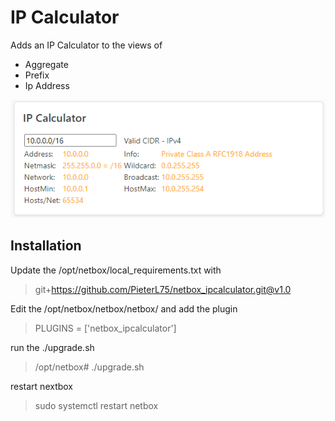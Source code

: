 # IP Calculator

Adds an IP Calculator to the views of
- Aggregate
- Prefix
- Ip Address

![IP Calculator image](docs/images/IPCalculator.png)

## Installation
Update the /opt/netbox/local_requirements.txt with

> git+https://github.com/PieterL75/netbox_ipcalculator.git@v1.0

Edit the /opt/netbox/netbox/netbox/ and add the plugin
> PLUGINS = ['netbox_ipcalculator']

run the ./upgrade.sh 
> /opt/netbox# ./upgrade.sh

restart nextbox
> sudo systemctl restart netbox
